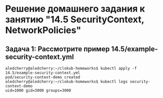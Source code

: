 # Решение домашнего задания к занятию "14.5 SecurityContext, NetworkPolicies"

## Задача 1: Рассмотрите пример 14.5/example-security-context.yml

```
aledcherry@aledcherry:~/clokub-homeworks$ kubectl apply -f 14.5/example-security-context.yml
pod/security-context-demo created
aledcherry@aledcherry:~/clokub-homeworks$ kubectl logs security-context-demo
uid=1000 gid=3000 groups=3000
```
